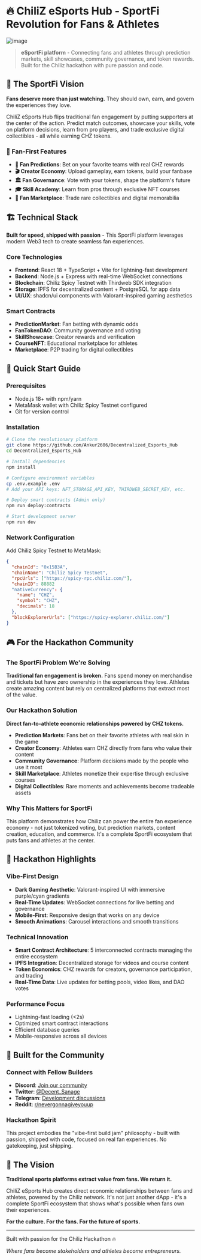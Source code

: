 # 🔥 ChiliZ eSports Hub - SportFi Revolution for Fans & Athletes
![image](image.png)

> **eSportFi platform** - Connecting fans and athletes through prediction markets, skill showcases, community governance, and token rewards. Built for the Chiliz hackathon with pure passion and code.

## 🚀 The SportFi Vision

**Fans deserve more than just watching.** They should own, earn, and govern the experiences they love.

ChiliZ eSports Hub flips traditional fan engagement by putting supporters at the center of the action. Predict match outcomes, showcase your skills, vote on platform decisions, learn from pro players, and trade exclusive digital collectibles - all while earning CHZ tokens.

### 🎯 Fan-First Features

- **🔮 Fan Predictions**: Bet on your favorite teams with real CHZ rewards
- **🎬 Creator Economy**: Upload gameplay, earn tokens, build your fanbase  
- **🏛️ Fan Governance**: Vote with your tokens, shape the platform's future
- **🎓 Skill Academy**: Learn from pros through exclusive NFT courses
- **🛒 Fan Marketplace**: Trade rare collectibles and digital memorabilia

## 🏗️ Technical Stack

**Built for speed, shipped with passion** - This SportFi platform leverages modern Web3 tech to create seamless fan experiences.

### Core Technologies
- **Frontend**: React 18 + TypeScript + Vite for lightning-fast development
- **Backend**: Node.js + Express with real-time WebSocket connections
- **Blockchain**: Chiliz Spicy Testnet with Thirdweb SDK integration
- **Storage**: IPFS for decentralized content + PostgreSQL for app data
- **UI/UX**: shadcn/ui components with Valorant-inspired gaming aesthetics

### Smart Contracts
- **PredictionMarket**: Fan betting with dynamic odds
- **FanTokenDAO**: Community governance and voting
- **SkillShowcase**: Creator rewards and verification
- **CourseNFT**: Educational marketplace for athletes
- **Marketplace**: P2P trading for digital collectibles

## 🚀 Quick Start Guide

### Prerequisites
- Node.js 18+ with npm/yarn
- MetaMask wallet with Chiliz Spicy Testnet configured
- Git for version control

### Installation

```bash
# Clone the revolutionary platform
git clone https://github.com/Ankur2606/Decentralized_Esports_Hub
cd Decentralized_Esports_Hub

# Install dependencies
npm install

# Configure environment variables
cp .env.example .env
# Add your API keys: NFT_STORAGE_API_KEY, THIRDWEB_SECRET_KEY, etc.

# Deploy smart contracts (Admin only)
npm run deploy:contracts

# Start development server
npm run dev
```

### Network Configuration

Add Chiliz Spicy Testnet to MetaMask:
```json
{
  "chainId": "0x15B3A",
  "chainName": "Chiliz Spicy Testnet",
  "rpcUrls": ["https://spicy-rpc.chiliz.com/"],
  "chainID": 88882
  "nativeCurrency": {
    "name": "CHZ",
    "symbol": "CHZ",
    "decimals": 18
  },
  "blockExplorerUrls": ["https://spicy-explorer.chiliz.com/"]
}
```

## 🎮 For the Hackathon Community

### The SportFi Problem We're Solving

**Traditional fan engagement is broken.** Fans spend money on merchandise and tickets but have zero ownership in the experiences they love. Athletes create amazing content but rely on centralized platforms that extract most of the value.

### Our Hackathon Solution

**Direct fan-to-athlete economic relationships powered by CHZ tokens.**

- **Prediction Markets**: Fans bet on their favorite athletes with real skin in the game
- **Creator Economy**: Athletes earn CHZ directly from fans who value their content  
- **Community Governance**: Platform decisions made by the people who use it most
- **Skill Marketplace**: Athletes monetize their expertise through exclusive courses
- **Digital Collectibles**: Rare moments and achievements become tradeable assets

### Why This Matters for SportFi

This platform demonstrates how Chiliz can power the entire fan experience economy - not just tokenized voting, but prediction markets, content creation, education, and commerce. It's a complete SportFi ecosystem that puts fans and athletes at the center.

## 🎨 Hackathon Highlights

### Vibe-First Design
- **Dark Gaming Aesthetic**: Valorant-inspired UI with immersive purple/cyan gradients
- **Real-Time Updates**: WebSocket connections for live betting and governance
- **Mobile-First**: Responsive design that works on any device
- **Smooth Animations**: Carousel interactions and smooth transitions

### Technical Innovation
- **Smart Contract Architecture**: 5 interconnected contracts managing the entire ecosystem
- **IPFS Integration**: Decentralized storage for videos and course content
- **Token Economics**: CHZ rewards for creators, governance participation, and trading
- **Real-Time Data**: Live updates for betting pools, video likes, and DAO votes

### Performance Focus
- Lightning-fast loading (<2s)
- Optimized smart contract interactions
- Efficient database queries
- Mobile-responsive across all devices

## 🤝 Built for the Community

### Connect with Fellow Builders
- **Discord**: [Join our community](https://discord.gg/pCdBSkBUHn)
- **Twitter**: [@Decent_Sanage](https://x.com/Decent_Sanage)
- **Telegram**: [Development discussions](https://t.me/Avg_yuri_enjoyer)
- **Reddit**: [r/nevergonnagiveyouup](https://www.reddit.com/r/nevergonnagiveyouup)

### Hackathon Spirit
This project embodies the "vibe-first build jam" philosophy - built with passion, shipped with code, focused on real fan experiences. No gatekeeping, just shipping.

## 🎯 The Vision

**Traditional sports platforms extract value from fans. We return it.**

ChiliZ eSports Hub creates direct economic relationships between fans and athletes, powered by the Chiliz network. It's not just another dApp - it's a complete SportFi ecosystem that shows what's possible when fans own their experiences.

**For the culture. For the fans. For the future of sports.**

---

Built with passion for the Chiliz Hackathon 🔥

*Where fans become stakeholders and athletes become entrepreneurs.*